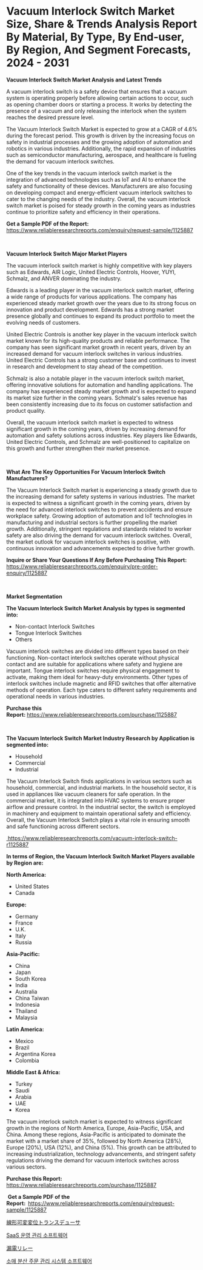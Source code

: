 <p><h1>Vacuum Interlock Switch Market Size, Share & Trends Analysis Report By Material, By Type, By End-user, By Region, And Segment Forecasts, 2024 - 2031</h1></p><p><strong>Vacuum Interlock Switch Market Analysis and Latest Trends</strong></p>
<p><p>A vacuum interlock switch is a safety device that ensures that a vacuum system is operating properly before allowing certain actions to occur, such as opening chamber doors or starting a process. It works by detecting the presence of a vacuum and only releasing the interlock when the system reaches the desired pressure level.</p><p>The Vacuum Interlock Switch Market is expected to grow at a CAGR of 4.6% during the forecast period. This growth is driven by the increasing focus on safety in industrial processes and the growing adoption of automation and robotics in various industries. Additionally, the rapid expansion of industries such as semiconductor manufacturing, aerospace, and healthcare is fueling the demand for vacuum interlock switches.</p><p>One of the key trends in the vacuum interlock switch market is the integration of advanced technologies such as IoT and AI to enhance the safety and functionality of these devices. Manufacturers are also focusing on developing compact and energy-efficient vacuum interlock switches to cater to the changing needs of the industry. Overall, the vacuum interlock switch market is poised for steady growth in the coming years as industries continue to prioritize safety and efficiency in their operations.</p></p>
<p><strong>Get a Sample PDF of the Report:&nbsp;</strong> <a href="https://www.reliableresearchreports.com/enquiry/request-sample/1125887">https://www.reliableresearchreports.com/enquiry/request-sample/1125887</a></p>
<p>&nbsp;</p>
<p><strong>Vacuum Interlock Switch Major Market Players</strong></p>
<p><p>The vacuum interlock switch market is highly competitive with key players such as Edwards, AIR Logic, United Electric Controls, Hoover, YUYI, Schmalz, and ANVER dominating the industry. </p><p>Edwards is a leading player in the vacuum interlock switch market, offering a wide range of products for various applications. The company has experienced steady market growth over the years due to its strong focus on innovation and product development. Edwards has a strong market presence globally and continues to expand its product portfolio to meet the evolving needs of customers.</p><p>United Electric Controls is another key player in the vacuum interlock switch market known for its high-quality products and reliable performance. The company has seen significant market growth in recent years, driven by an increased demand for vacuum interlock switches in various industries. United Electric Controls has a strong customer base and continues to invest in research and development to stay ahead of the competition.</p><p>Schmalz is also a notable player in the vacuum interlock switch market, offering innovative solutions for automation and handling applications. The company has experienced steady market growth and is expected to expand its market size further in the coming years. Schmalz's sales revenue has been consistently increasing due to its focus on customer satisfaction and product quality.</p><p>Overall, the vacuum interlock switch market is expected to witness significant growth in the coming years, driven by increasing demand for automation and safety solutions across industries. Key players like Edwards, United Electric Controls, and Schmalz are well-positioned to capitalize on this growth and further strengthen their market presence.</p></p>
<p>&nbsp;</p>
<p><strong>What Are The Key Opportunities For Vacuum Interlock Switch Manufacturers?</strong></p>
<p><p>The Vacuum Interlock Switch market is experiencing a steady growth due to the increasing demand for safety systems in various industries. The market is expected to witness a significant growth in the coming years, driven by the need for advanced interlock switches to prevent accidents and ensure workplace safety. Growing adoption of automation and IoT technologies in manufacturing and industrial sectors is further propelling the market growth. Additionally, stringent regulations and standards related to worker safety are also driving the demand for vacuum interlock switches. Overall, the market outlook for vacuum interlock switches is positive, with continuous innovation and advancements expected to drive further growth.</p></p>
<p><strong>Inquire or Share Your Questions If Any Before Purchasing This Report:</strong> <a href="https://www.reliableresearchreports.com/enquiry/pre-order-enquiry/1125887">https://www.reliableresearchreports.com/enquiry/pre-order-enquiry/1125887</a></p>
<p>&nbsp;</p>
<p><strong>Market Segmentation</strong></p>
<p><strong>The Vacuum Interlock Switch Market Analysis by types is segmented into:</strong></p>
<p><ul><li>Non-contact Interlock Switches</li><li>Tongue Interlock Switches</li><li>Others</li></ul></p>
<p><p>Vacuum interlock switches are divided into different types based on their functioning. Non-contact interlock switches operate without physical contact and are suitable for applications where safety and hygiene are important. Tongue interlock switches require physical engagement to activate, making them ideal for heavy-duty environments. Other types of interlock switches include magnetic and RFID switches that offer alternative methods of operation. Each type caters to different safety requirements and operational needs in various industries.</p></p>
<p><strong>Purchase this Report:&nbsp;</strong><a href="https://www.reliableresearchreports.com/purchase/1125887">https://www.reliableresearchreports.com/purchase/1125887</a></p>
<p>&nbsp;</p>
<p><strong>The Vacuum Interlock Switch Market Industry Research by Application is segmented into:</strong></p>
<p><ul><li>Household</li><li>Commercial</li><li>Industrial</li></ul></p>
<p><p>The Vacuum Interlock Switch finds applications in various sectors such as household, commercial, and industrial markets. In the household sector, it is used in appliances like vacuum cleaners for safe operation. In the commercial market, it is integrated into HVAC systems to ensure proper airflow and pressure control. In the industrial sector, the switch is employed in machinery and equipment to maintain operational safety and efficiency. Overall, the Vacuum Interlock Switch plays a vital role in ensuring smooth and safe functioning across different sectors.</p></p>
<p><a href="https://www.reliableresearchreports.com/vacuum-interlock-switch-r1125887">&nbsp;https://www.reliableresearchreports.com/vacuum-interlock-switch-r1125887</a></p>
<p><strong>In terms of Region, the Vacuum Interlock Switch Market Players available by Region are:</strong></p>
<p>
    <p> <strong> North America: </strong>
        <ul>
            <li>United States</li>
            <li>Canada</li>
        </ul>
        </p> 
    <p> <strong> Europe: </strong>
        <ul>
            <li>Germany</li>
            <li>France</li>
            <li>U.K.</li>
            <li>Italy</li>
            <li>Russia</li>
        </ul>
        </p> 
    <p> <strong> Asia-Pacific: </strong>
        <ul>
            <li>China</li>
            <li>Japan</li>
            <li>South Korea</li>
            <li>India</li>
            <li>Australia</li>
            <li>China Taiwan</li>
            <li>Indonesia</li>
            <li>Thailand</li>
            <li>Malaysia</li>
        </ul>
        </p> 
    <p> <strong> Latin America: </strong>
        <ul>
            <li>Mexico</li>
            <li>Brazil</li>
            <li>Argentina Korea</li>
            <li>Colombia</li>
        </ul>
        </p> 
    <p> <strong> Middle East & Africa: </strong>
        <ul>
            <li>Turkey</li>
            <li>Saudi</li>
            <li>Arabia</li>
            <li>UAE</li>
            <li>Korea</li>
        </ul>
    </p>
    </p>
<p><p>The vacuum interlock switch market is expected to witness significant growth in the regions of North America, Europe, Asia-Pacific, USA, and China. Among these regions, Asia-Pacific is anticipated to dominate the market with a market share of 35%, followed by North America (28%), Europe (20%), USA (12%), and China (5%). This growth can be attributed to increasing industrialization, technology advancements, and stringent safety regulations driving the demand for vacuum interlock switches across various sectors.</p></p>
<p><strong>Purchase this Report: </strong><a href="https://www.reliableresearchreports.com/purchase/1125887">https://www.reliableresearchreports.com/purchase/1125887</a></p>
<p>&nbsp;<strong>Get a Sample PDF of the Report:&nbsp;&nbsp;</strong><a href="https://www.reliableresearchreports.com/enquiry/request-sample/1125887">https://www.reliableresearchreports.com/enquiry/request-sample/1125887</a></p>
<p><strong></strong></p>
<p><p><a href="https://medium.com/@chloekessler01/%E7%B7%9A%E5%BD%A2%E5%8F%AF%E5%A4%89%E5%A4%89%E4%BD%8D%E3%83%88%E3%83%A9%E3%83%B3%E3%82%B9%E3%83%87%E3%83%A5%E3%83%BC%E3%82%B5%E5%B8%82%E5%A0%B4-2031%E5%B9%B4%E3%81%BE%E3%81%A7%E3%81%AE%E6%88%90%E5%8A%9F%E3%81%99%E3%82%8B%E3%83%93%E3%82%B8%E3%83%8D%E3%82%B9%E6%88%A6%E7%95%A5%E3%81%AE%E9%8D%B5-ab64fd5f80de">線形可変変位トランスデューサ</a></p><p><a href="https://medium.com/@achimcoteanu1/2024%EB%85%84%EB%B6%80%ED%84%B0-2031%EB%85%84%EA%B9%8C%EC%A7%80%EC%9D%98-saas-%EC%9A%B4%EC%98%81-%EA%B4%80%EB%A6%AC-%EC%86%8C%ED%94%84%ED%8A%B8%EC%9B%A8%EC%96%B4-%EC%8B%9C%EC%9E%A5-%EB%B6%84%EC%84%9D-%EB%B0%8F-%EA%B7%9C%EB%AA%A8-%EC%98%88%EC%B8%A1-818c0698b0bf">SaaS 운영 관리 소프트웨어</a></p><p><a href="https://medium.com/@munroco657/%E5%9C%B0%E7%90%83%E6%BC%8F%E9%9B%BB%E3%83%AA%E3%83%AC%E3%83%BC%E5%B8%82%E5%A0%B4%E8%A6%8F%E6%A8%A1%E3%81%8C-%E3%82%B0%E3%83%AD%E3%83%BC%E3%83%90%E3%83%AB%E7%94%A3%E6%A5%AD%E3%81%AB%E3%81%8A%E3%81%91%E3%82%8B%E6%9C%80%E9%81%A9%E3%81%AA%E3%83%9E%E3%83%BC%E3%82%B1%E3%83%86%E3%82%A3%E3%83%B3%E3%82%B0%E3%83%81%E3%83%A3%E3%83%8D%E3%83%AB%E3%82%92%E7%A4%BA%E3%81%97%E3%81%A6%E3%81%84%E3%81%BE%E3%81%99-77cc2ba2c44b">漏電リレー</a></p><p><a href="https://medium.com/@edaunhshhs/%EC%86%8C%EB%A7%A4-%EB%B6%84%EC%82%B0-%EC%A3%BC%EB%AC%B8-%EA%B4%80%EB%A6%AC-%EC%8B%9C%EC%8A%A4%ED%85%9C-%EC%86%8C%ED%94%84%ED%8A%B8%EC%9B%A8%EC%96%B4-%EC%8B%9C%EC%9E%A5-%EC%A1%B0%EC%82%AC-%EB%B3%B4%EA%B3%A0%EC%84%9C-2024%EB%85%84%EB%B6%80%ED%84%B0-2031%EB%85%84%EA%B9%8C%EC%A7%80%EC%9D%98-%EC%97%AD%EC%82%AC%EC%99%80-%EC%98%88%EC%B8%A1-d5ee916655c8">소매 분산 주문 관리 시스템 소프트웨어</a></p></p>